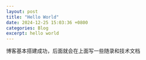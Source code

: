 ```yaml
---
layout: post
title: "Hello World"
date: 2024-12-25 15:03:36 +0800
categories: Blog
excerpt: hello world
---
```


博客基本搭建成功，后面就会在上面写一些随录和技术文档
